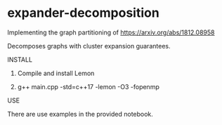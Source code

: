 # expander-decomposition

Implementing the graph partitioning of https://arxiv.org/abs/1812.08958

Decomposes graphs with cluster expansion guarantees.


INSTALL

1. Compile and install Lemon

2. g++ main.cpp -std=c++17 -lemon -O3 -fopenmp

USE

There are use examples in the provided notebook.
